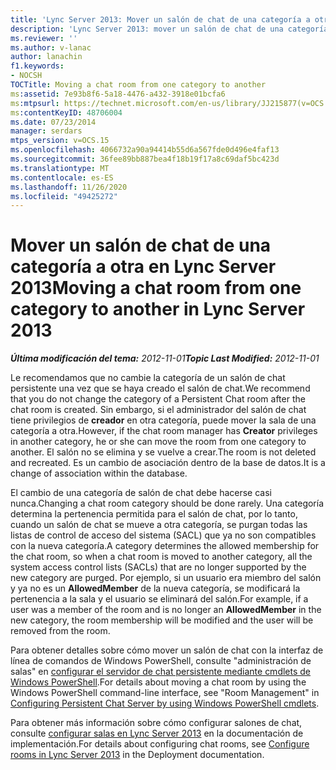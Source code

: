 ```yaml
---
title: 'Lync Server 2013: Mover un salón de chat de una categoría a otra'
description: 'Lync Server 2013: mover un salón de chat de una categoría a otra.'
ms.reviewer: ''
ms.author: v-lanac
author: lanachin
f1.keywords:
- NOCSH
TOCTitle: Moving a chat room from one category to another
ms:assetid: 7e93b8f6-5a18-4476-a432-3918e01bcfa6
ms:mtpsurl: https://technet.microsoft.com/en-us/library/JJ215877(v=OCS.15)
ms:contentKeyID: 48706004
ms.date: 07/23/2014
manager: serdars
mtps_version: v=OCS.15
ms.openlocfilehash: 4066732a90a94414b55d6a567fde0d496e4faf13
ms.sourcegitcommit: 36fee89bb887bea4f18b19f17a8c69daf5bc423d
ms.translationtype: MT
ms.contentlocale: es-ES
ms.lasthandoff: 11/26/2020
ms.locfileid: "49425272"
---
```

# <a name="moving-a-chat-room-from-one-category-to-another-in-lync-server-2013"></a><span data-ttu-id="2cad8-103">Mover un salón de chat de una categoría a otra en Lync Server 2013</span><span class="sxs-lookup"><span data-stu-id="2cad8-103">Moving a chat room from one category to another in Lync Server 2013</span></span>

<div data-xmlns="http://www.w3.org/1999/xhtml">

<div class="topic" data-xmlns="http://www.w3.org/1999/xhtml" data-msxsl="urn:schemas-microsoft-com:xslt" data-cs="https://msdn.microsoft.com/">

<div data-asp="https://msdn2.microsoft.com/asp">



</div>

<div id="mainSection">

<div id="mainBody"><span data-ttu-id="2cad8-104">

<span> </span></span><span class="sxs-lookup"><span data-stu-id="2cad8-104">

<span> </span></span></span>

<span data-ttu-id="2cad8-105">_**Última modificación del tema:** 2012-11-01_</span><span class="sxs-lookup"><span data-stu-id="2cad8-105">_**Topic Last Modified:** 2012-11-01_</span></span>

<span data-ttu-id="2cad8-106">Le recomendamos que no cambie la categoría de un salón de chat persistente una vez que se haya creado el salón de chat.</span><span class="sxs-lookup"><span data-stu-id="2cad8-106">We recommend that you do not change the category of a Persistent Chat room after the chat room is created.</span></span> <span data-ttu-id="2cad8-107">Sin embargo, si el administrador del salón de chat tiene privilegios de **creador** en otra categoría, puede mover la sala de una categoría a otra.</span><span class="sxs-lookup"><span data-stu-id="2cad8-107">However, if the chat room manager has **Creator** privileges in another category, he or she can move the room from one category to another.</span></span> <span data-ttu-id="2cad8-108">El salón no se elimina y se vuelve a crear.</span><span class="sxs-lookup"><span data-stu-id="2cad8-108">The room is not deleted and recreated.</span></span> <span data-ttu-id="2cad8-109">Es un cambio de asociación dentro de la base de datos.</span><span class="sxs-lookup"><span data-stu-id="2cad8-109">It is a change of association within the database.</span></span>

<span data-ttu-id="2cad8-110">El cambio de una categoría de salón de chat debe hacerse casi nunca.</span><span class="sxs-lookup"><span data-stu-id="2cad8-110">Changing a chat room category should be done rarely.</span></span> <span data-ttu-id="2cad8-111">Una categoría determina la pertenencia permitida para el salón de chat, por lo tanto, cuando un salón de chat se mueve a otra categoría, se purgan todas las listas de control de acceso del sistema (SACL) que ya no son compatibles con la nueva categoría.</span><span class="sxs-lookup"><span data-stu-id="2cad8-111">A category determines the allowed membership for the chat room, so when a chat room is moved to another category, all the system access control lists (SACLs) that are no longer supported by the new category are purged.</span></span> <span data-ttu-id="2cad8-112">Por ejemplo, si un usuario era miembro del salón y ya no es un **AllowedMember** de la nueva categoría, se modificará la pertenencia a la sala y el usuario se eliminará del salón.</span><span class="sxs-lookup"><span data-stu-id="2cad8-112">For example, if a user was a member of the room and is no longer an **AllowedMember** in the new category, the room membership will be modified and the user will be removed from the room.</span></span>

<span data-ttu-id="2cad8-113">Para obtener detalles sobre cómo mover un salón de chat con la interfaz de línea de comandos de Windows PowerShell, consulte "administración de salas" en [configurar el servidor de chat persistente mediante cmdlets de Windows PowerShell](configuring-persistent-chat-server-by-using-windows-powershell-cmdlets.md).</span><span class="sxs-lookup"><span data-stu-id="2cad8-113">For details about moving a chat room by using the Windows PowerShell command-line interface, see "Room Management" in [Configuring Persistent Chat Server by using Windows PowerShell cmdlets](configuring-persistent-chat-server-by-using-windows-powershell-cmdlets.md).</span></span>

<span data-ttu-id="2cad8-114">Para obtener más información sobre cómo configurar salones de chat, consulte [configurar salas en Lync Server 2013](lync-server-2013-configure-rooms.md) en la documentación de implementación.</span><span class="sxs-lookup"><span data-stu-id="2cad8-114">For details about configuring chat rooms, see [Configure rooms in Lync Server 2013](lync-server-2013-configure-rooms.md) in the Deployment documentation.</span></span>

<span data-ttu-id="2cad8-115"></div>

<span> </span>

</div>

</div>

</span><span class="sxs-lookup"><span data-stu-id="2cad8-115"></div>

<span> </span>

</div>

</div>

</span></span></div>

